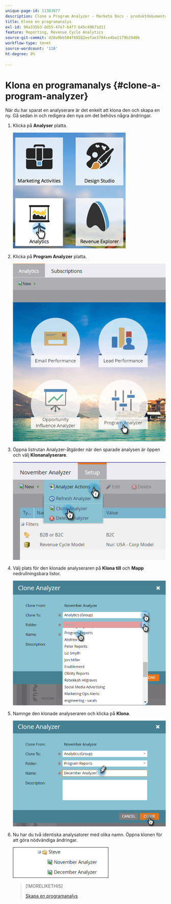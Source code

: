 ```yaml
---
unique-page-id: 11383877
description: Clone a Program Analyzer - Marketo Docs - produktdokumentation
title: Klona en programanalys
exl-id: 90a335b3-dd55-47e7-b4f7-b45c49671d11
feature: Reporting, Revenue Cycle Analytics
source-git-commit: d20a9bb584f69282eefae3704ce4be2179b29d0b
workflow-type: tm+mt
source-wordcount: '110'
ht-degree: 0%

---
```


# Klona en programanalys {#clone-a-program-analyzer}

När du har sparat en analyserare är det enkelt att klona den och skapa en ny. Gå sedan in och redigera den nya om det behövs några ändringar.

1. Klicka på **Analyser** platta.

   ![](assets/2017-05-01-08-20-37.png)

1. Klicka på **Program Analyzer** platta.

   ![](assets/program-analyzer-icon-hand.png)

1. Öppna listrutan Analyzer-åtgärder när den sparade analysen är öppen och välj **Klonanalyserare**.

   ![](assets/image2016-10-31-16-3a12-3a6.png)

1. Välj plats för den klonade analyseraren på **Klona till** och **Mapp** nedrullningsbara listor.

   ![](assets/image2016-10-31-16-3a13-3a42.png)

1. Namnge den klonade analyseraren och klicka på **Klona**.

   ![](assets/image2016-10-31-16-3a15-3a15.png)

1. Nu har du två identiska analysatorer med olika namn. Öppna klonen för att göra nödvändiga ändringar.

   ![](assets/image2016-10-31-16-3a17-3a11.png)

   >[!MORELIKETHIS]
   >
   >[Skapa en programanalys](/help/marketo/product-docs/reporting/revenue-cycle-analytics/program-analytics/create-a-program-analyzer.md)
